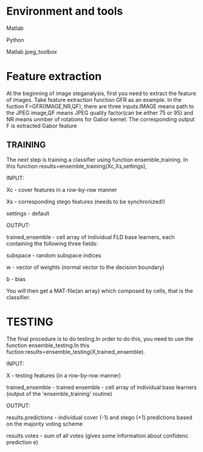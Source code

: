 # Environment and tools

Matlab

Python

Matlab jpeg_toolbox

# Feature extraction
At the beginning of image steganalysis, first you need to extract the feature of images. Take feature extraction function GFR as an example. In the fuction F=GFR(IMAGE,NR,QF), there are three inputs.IMAGE means path to the JPEG image,QF means JPEG quality factor(can be either 75 or 95) and NR means unmber of rotations for Gabor kernel. The corresponding output F is extracted Gabor feature

## TRAINING
The next step is training a classifier using function ensemble_training. In this function results=ensemble_training(Xc,Xs,settings), 

INPUT: 

Xc - cover features in a row-by-row manner

Xs - corresponding stego features (needs to be synchronized!)

settings - default

OUTPUT:

trained_ensemble - cell array of individual FLD base learners, each containing the following three fields:

subspace - random subspace indices

w - vector of weights (normal vector to the decision boundary)

b - bias

You will then get a MAT-file(an array) which composed by cells, that is the classifier.


# TESTING
The final procedure is to do testing.In order to do this, you need to use the function ensemble_testing.In this fuction:results=ensemble_testing(X,trained_ensemble).

INPUT:

X - testing features (in a row-by-row manner)

trained_ensemble - trained ensemble - cell array of individual base learners (output of the 'ensemble_training' routine)

OUTPUT:

results.predictions - individual cover (-1) and stego (+1) predictions based on the majority voting scheme

results.votes - sum of all votes (gives some information about confidenc prediction e)




